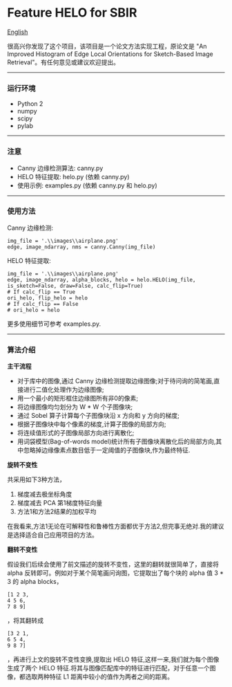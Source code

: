 # Feature HELO for SBIR

[English](https://github.com/KangCai/An-Improved-Histogram-of-Edge-Local-Orientations-for-Sketch-Based-Image-Retrieval/blob/master/README.md)

很高兴你发现了这个项目，该项目是一个论文方法实现工程，原论文是 "An Improved Histogram of Edge Local Orientations for 
Sketch-Based Image Retrieval"。有任何意见或建议欢迎提出。

---

### 运行环境

* Python 2
* numpy
* scipy
* pylab

---

### 注意

* Canny 边缘检测算法: canny.py
* HELO 特征提取: helo.py (依赖 canny.py)
* 使用示例: examples.py (依赖 canny.py 和 helo.py)

---

### 使用方法

Canny 边缘检测:

```buildoutcfg
img_file = '.\\images\\airplane.png'
edge, image_ndarray, nms = canny.Canny(img_file)
```

HELO 特征提取:

```buildoutcfg
img_file = '.\\images\\airplane.png'
edge, image_ndarray, alpha_blocks, helo = helo.HELO(img_file, is_sketch=False, draw=False, calc_flip=True)
# If calc_flip == True
ori_helo, flip_helo = helo
# If calc_flip == False
# ori_helo = helo
```

更多使用细节可参考 examples.py.

---

### 算法介绍

**主干流程**

* 对于库中的图像,通过 Canny 边缘检测提取边缘图像;对于待问询的简笔画,直接进行二值化处理作为边缘图像;
* 用一个最小的矩形框住边缘图所有非0的像素;
* 将边缘图像均匀划分为 W * W 个子图像块;
* 通过 Sobel 算子计算每个子图像块沿 x 方向和 y 方向的梯度;
* 根据子图像块中每个像素的梯度,计算子图像的局部方向;
* 将连续值形式的子图像局部方向进行离散化;
* 用词袋模型(Bag-of-words model)统计所有子图像块离散化后的局部方向,其中忽略掉边缘像素点数目低于一定阈值的子图像块,作为最终特征.

**旋转不变性**

共采用如下3种方法，

1. 梯度减去极坐标角度
2. 梯度减去 PCA 第1梯度特征向量
3. 方法1和方法2结果的加权平均

在我看来,方法1无论在可解释性和鲁棒性方面都优于方法2,但完事无绝对.我的建议是选择适合自己应用项目的方法。

**翻转不变性**

假设我们后续会使用了前文描述的旋转不变性，这里的翻转就很简单了，直接将 alpha 反转即可。例如对于某个简笔画问询图，它提取出了每个块的 alpha 值
 3 * 3 的 alpha blocks，

```buildoutcfg
[1 2 3,
4 5 6,
7 8 9]
```

，将其翻转成

```buildoutcfg
[3 2 1,
6 5 4,
9 8 7]
```

，再进行上文的旋转不变性变换,提取出 HELO 特征,这样一来,我们就为每个图像生成了两个 HELO 特征.将其与图像匹配库中的特征进行匹配，对于任意一个图像，都选取两种特征 L1 距离中较小的值作为两者之间的距离。
